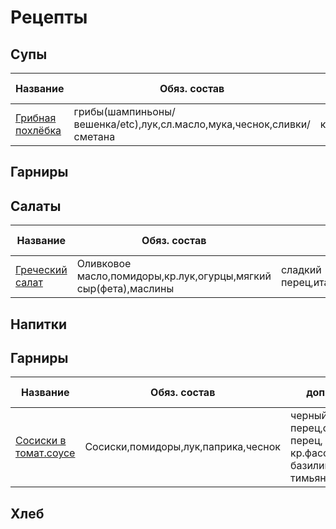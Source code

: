 # Рецепты
## Супы
| Название  | Обяз. состав  | доп. состав  |  Время готовки | Усилия  |Калории   |
|---|---|---|---|---|---|
| [Грибная похлёбка](shroom_soup.md) |  грибы(шампиньоны/вешенка/etc),лук,сл.масло,мука,чеснок,сливки/сметана |  картофель,сельдерей,тимьян,сыр | 45мин-1час  |  10-15 мин ||
## Гарниры
## Салаты
| Название  | Обяз. состав  | доп. состав  |  Время готовки | Усилия  |Калории   |
|---|---|---|---|---|---|
| [Греческий салат](greeksalad.md) |  Оливковое масло,помидоры,кр.лук,огурцы,мягкий сыр(фета),маслины |  сладкий перец,итал.травы,лимон,чеснок,салат| 1 мин |  5-7 мин ||
## Напитки
## Гарниры
| Название  | Обяз. состав  | доп. состав  |  Время готовки | Усилия  |Калории   |
|---|---|---|---|---|---|
| [Сосиски в томат.соусе](tomat_sausage.md) | Сосиски,помидоры,лук,паприка,чеснок | черный перец,острый перец, кр.фасоль,оливки, базилик, тимьян,орегано| 30-45 мин |  10-15 мин ||
## Хлеб



